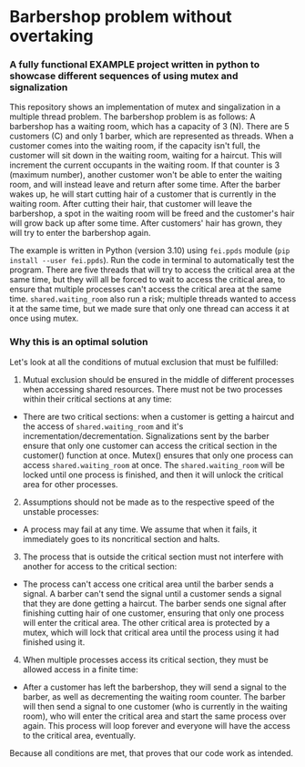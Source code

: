 # Barbershop problem without overtaking

### A fully functional EXAMPLE project written in python to showcase different sequences of using mutex and signalization

This repository shows an implementation of mutex and singalization in a multiple thread problem. The barbershop problem is as follows:
A barbershop has a waiting room, which has a capacity of 3 (N). There are 5 customers (C) and only 1 barber, which are represented as threads. When a customer comes into the waiting room, if the capacity isn't full, the customer will sit down in the waiting room, waiting for a haircut. This will increment the current occupants in the waiting room. If that counter is 3 (maximum number), another customer won't be able to enter the waiting room, and will instead leave and return after some time. After the barber wakes up, he will start cutting hair of a customer that is currently in the waiting room. After cutting their hair, that customer will leave the barbershop, a spot in the waiting room will be freed and the customer's hair will grow back up after some time. After customers' hair has grown, they will try to enter the barbershop again.

The example is written in Python (version 3.10) using ```fei.ppds``` module (```pip install --user fei.ppds```). Run the code in terminal to automatically test the program. There are five threads that will try to access the critical area at the same time, but they will all be forced to wait to access the critical area, to ensure that multiple processes can't access the critical area at the same time. ```shared.waiting_room``` also run a risk; multiple threads wanted to access it at the same time, but we made sure that only one thread can access it at once using mutex.

### Why this is an optimal solution

Let's look at all the conditions of mutual exclusion that must be fulfilled: 

1. Mutual exclusion should be ensured in the middle of different processes when accessing shared resources. There must not be two processes within their critical sections at any time: 
* There are two critical sections: when a customer is getting a haircut and the access of ```shared.waiting_room``` and it's incrementation/decrementation. Signalizations sent by the barber ensure that only one customer can access the critical section in the customer() function at once. Mutex() ensures that only one process can access ```shared.waiting_room``` at once. The ```shared.waiting_room``` will be locked until one process is finished, and then it will unlock the critical area for other processes.
2. Assumptions should not be made as to the respective speed of the unstable processes: 
* A process may fail at any time. We assume that when it fails, it immediately goes to its noncritical section and halts.
3. The process that is outside the critical section must not interfere with another for access to the critical section: 
* The process can't access one critical area until the barber sends a signal. A barber can't send the signal until a customer sends a signal that they are done getting a haircut. The barber sends one signal after finishing cutting hair of one customer, ensuring that only one process will enter the critical area. The other critical area is protected by a mutex, which will lock that critical area until the process using it had finished using it.
4. When multiple processes access its critical section, they must be allowed access in a finite time: 
* After a customer has left the barbershop, they will send a signal to the barber, as well as decrementing the waiting room counter. The barber will then send a signal to one customer (who is currently in the waiting room), who will enter the critical area and start the same process over again. This process will loop forever and everyone will have the access to the critical area, eventually.

Because all conditions are met, that proves that our code work as intended.